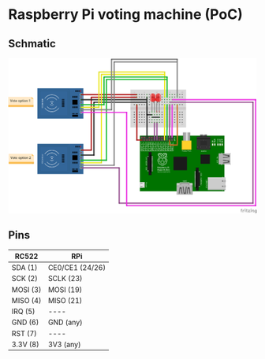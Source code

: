 Raspberry Pi voting machine (PoC)
=================================

Schmatic
--------

![schematic](schematic.png)

Pins
----

| RC522    | RPi             |
|----------|-----------------|
| SDA (1)  | CE0/CE1 (24/26) |
| SCK (2)  | SCLK (23)       |
| MOSI (3) | MOSI (19)       |
| MISO (4) | MISO  (21)      |
| IRQ (5)  | ----            |
| GND (6)  | GND (any)       |
| RST (7)  | ----            |
| 3.3V (8) | 3V3 (any)       |

